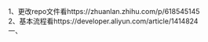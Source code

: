 1、更改repo文件看https://zhuanlan.zhihu.com/p/618545145<br>
2、基本流程看https://developer.aliyun.com/article/1414824<br>
一、
